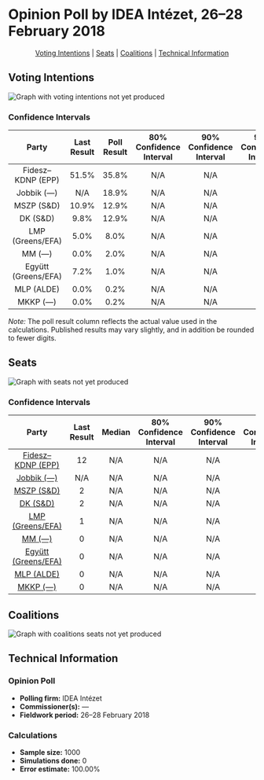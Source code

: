 # Opinion Poll by IDEA Intézet, 26–28 February 2018

<p align="center"><a href="#voting-intentions">Voting Intentions</a> | <a href="#seats">Seats</a> | <a href="#coalitions">Coalitions</a> | <a href="#technical-information">Technical Information</a></p>

## Voting Intentions

![Graph with voting intentions not yet produced](2018-02-28-IDEAIntézet.png "Voting Intentions")

### Confidence Intervals

| Party | Last Result | Poll Result | 80% Confidence Interval | 90% Confidence Interval | 95% Confidence Interval | 99% Confidence Interval |
|:-----:|:-----------:|:-----------:|:-----------------------:|:-----------------------:|:-----------------------:|:-----------------------:|
| Fidesz–KDNP (EPP) | 51.5% | 35.8% | N/A |N/A |N/A |N/A |
| Jobbik (—) | N/A | 18.9% | N/A |N/A |N/A |N/A |
| MSZP (S&D) | 10.9% | 12.9% | N/A |N/A |N/A |N/A |
| DK (S&D) | 9.8% | 12.9% | N/A |N/A |N/A |N/A |
| LMP (Greens/EFA) | 5.0% | 8.0% | N/A |N/A |N/A |N/A |
| MM (—) | 0.0% | 2.0% | N/A |N/A |N/A |N/A |
| Együtt (Greens/EFA) | 7.2% | 1.0% | N/A |N/A |N/A |N/A |
| MLP (ALDE) | 0.0% | 0.2% | N/A |N/A |N/A |N/A |
| MKKP (—) | 0.0% | 0.2% | N/A |N/A |N/A |N/A |

*Note:* The poll result column reflects the actual value used in the calculations. Published results may vary slightly, and in addition be rounded to fewer digits.

## Seats

![Graph with seats not yet produced](2018-02-28-IDEAIntézet-seats.png "Seats")

### Confidence Intervals

| Party | Last Result | Median | 80% Confidence Interval | 90% Confidence Interval | 95% Confidence Interval | 99% Confidence Interval |
|:-----:|:-----------:|:------:|:-----------------------:|:-----------------------:|:-----------------------:|:-----------------------:|
| <a href="#fidesz–kdnp-(epp)">Fidesz–KDNP (EPP)</a> | 12 | N/A | N/A |N/A |N/A |N/A |
| <a href="#jobbik-(—)">Jobbik (—)</a> | N/A | N/A | N/A |N/A |N/A |N/A |
| <a href="#mszp-(s&d)">MSZP (S&D)</a> | 2 | N/A | N/A |N/A |N/A |N/A |
| <a href="#dk-(s&d)">DK (S&D)</a> | 2 | N/A | N/A |N/A |N/A |N/A |
| <a href="#lmp-(greens/efa)">LMP (Greens/EFA)</a> | 1 | N/A | N/A |N/A |N/A |N/A |
| <a href="#mm-(—)">MM (—)</a> | 0 | N/A | N/A |N/A |N/A |N/A |
| <a href="#együtt-(greens/efa)">Együtt (Greens/EFA)</a> | 0 | N/A | N/A |N/A |N/A |N/A |
| <a href="#mlp-(alde)">MLP (ALDE)</a> | 0 | N/A | N/A |N/A |N/A |N/A |
| <a href="#mkkp-(—)">MKKP (—)</a> | 0 | N/A | N/A |N/A |N/A |N/A |


## Coalitions

![Graph with coalitions seats not yet produced](2018-02-28-IDEAIntézet-coalitions-seats.png "Coalitions Seats")


## Technical Information

### Opinion Poll

+ **Polling firm:** IDEA Intézet
+ **Commissioner(s):** —
+ **Fieldwork period:** 26–28 February 2018

### Calculations

+ **Sample size:** 1000
+ **Simulations done:** 0
+ **Error estimate:** 100.00%

